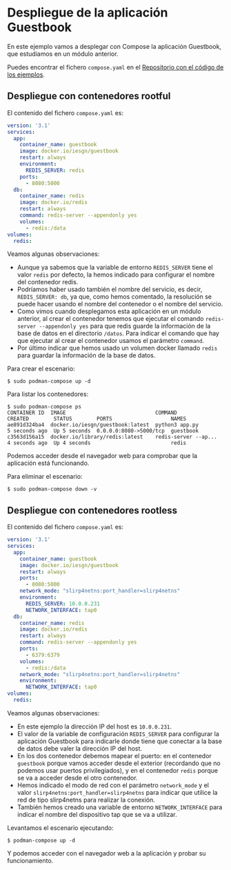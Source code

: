 # Despliegue de la aplicación Guestbook

En este ejemplo vamos a desplegar con Compose la aplicación Guestbook, que estudiamos en un módulo anterior.

Puedes encontrar el fichero `compose.yaml` en el [Repositorio con el código de los ejemplos](xxx).

## Despliegue con contenedores rootful

El contenido del fichero `compose.yaml` es:

```yaml
version: '3.1'
services:
  app:
    container_name: guestbook
    image: docker.io/iesgn/guestbook
    restart: always
    environment:
      REDIS_SERVER: redis
    ports:
      - 8080:5000
  db:
    container_name: redis
    image: docker.io/redis
    restart: always
    command: redis-server --appendonly yes
    volumes:
      - redis:/data
volumes:
  redis:
```

Veamos algunas observaciones:

* Aunque ya sabemos que la variable de entorno `REDIS_SERVER` tiene el valor `redis` por defecto, la hemos indicado para configurar el nombre del contenedor redis.
* Podríamos haber usado también el nombre del servicio, es decir, `REDIS_SERVER: db`, ya que, como hemos comentado, la resolución se puede hacer usando el nombre del contenedor o el nombre del servicio.
* Como vimos cuando desplegamos esta aplicación en un módulo anterior, al crear el contenedor tenemos que ejecutar el comando `redis-server --appendonly yes` para que redis guarde la información de la base de datos en el directorio `/datos`. Para indicar el comando que hay que ejecutar al crear el contenedor usamos el parámetro `command`.
* Por último indicar que hemos usado un volumen docker llamado `redis` para guardar la información de la base de datos.

Para crear el escenario:

```
$ sudo podman-compose up -d
```

Para listar los contenedores:

```
$ sudo podman-compose ps
CONTAINER ID  IMAGE                             COMMAND               CREATED        STATUS        PORTS                   NAMES
ae891d324ba4  docker.io/iesgn/guestbook:latest  python3 app.py        5 seconds ago  Up 5 seconds  0.0.0.0:8080->5000/tcp  guestbook
c3563d156a15  docker.io/library/redis:latest    redis-server --ap...  4 seconds ago  Up 4 seconds                          redis
```

Podemos acceder desde el navegador web para comprobar que la aplicación está funcionando.

Para eliminar el escenario:

```
$ sudo podman-compose down -v
```

## Despliegue con contenedores rootless

El contenido del fichero `compose.yaml` es:

```yaml
version: '3.1'
services:
  app:
    container_name: guestbook
    image: docker.io/iesgn/guestbook
    restart: always
    ports:
      - 8080:5000
    network_mode: "slirp4netns:port_handler=slirp4netns"
    environment:
      REDIS_SERVER: 10.0.0.231
      NETWORK_INTERFACE: tap0
  db:
    container_name: redis
    image: docker.io/redis
    restart: always
    command: redis-server --appendonly yes
    ports:
      - 6379:6379
    volumes:
      - redis:/data
    network_mode: "slirp4netns:port_handler=slirp4netns"
    environment:
      NETWORK_INTERFACE: tap0
volumes:
  redis:
```

Veamos algunas observaciones:

* En este ejemplo la dirección IP del host es `10.0.0.231`.
* El valor de la variable de configuración `REDIS_SERVER` para configurar la aplicación Guestbook para indicarle donde tiene que conectar a la base de datos debe valer la dirección IP del host.
* En los dos contenedor debemos mapear el puerto: en el contenedor `guestbook` porque vamos acceder desde el exterior (recordando que no podemos usar puertos privilegiados), y en el contenedor `redis` porque se va a acceder desde el otro contenedor.
* Hemos indicado el modo de red con el parámetro `network_mode` y el valor `slirp4netns:port_handler=slirp4netns` para indicar que utilice la red de tipo slirp4netns para realizar la conexión.
* También hemos creado una variable de entorno `NETWORK_INTERFACE` para indicar el nombre del dispositivo tap que se va a utilizar.

Levantamos el escenario ejecutando:

```
$ podman-compose up -d
```

Y podemos acceder con el navegador web a la aplicación y probar su funcionamiento.
